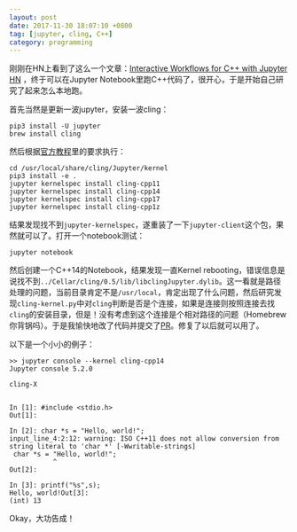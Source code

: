 ```yaml
---
layout: post
date: 2017-11-30 18:07:10 +0800
tag: [jupyter, cling, C++]
category: programming
---
```


刚刚在HN上看到了这么一个文章：[Interactive Workflows for C++ with Jupyter](https://blog.jupyter.org/interactive-workflows-for-c-with-jupyter-fe9b54227d92) [HN](https://news.ycombinator.com/item?id=15808809) ，终于可以在Jupyter Notebook里跑C++代码了，很开心，于是开始自己研究了起来怎么本地跑。

首先当然是更新一波jupyter，安装一波cling：

```shell
pip3 install -U jupyter
brew install cling
```

然后根据[官方教程](https://github.com/root-project/cling/tree/master/tools/Jupyter)里的要求执行：

```shell
cd /usr/local/share/cling/Jupyter/kernel
pip3 install -e .
jupyter kernelspec install cling-cpp11
jupyter kernelspec install cling-cpp14
jupyter kernelspec install cling-cpp17
jupyter kernelspec install cling-cpp1z
```

结果发现找不到`jupyter-kernelspec`，遂重装了一下`jupyter-client`这个包，果然就可以了。打开一个notebook测试：

```
jupyter notebook
```

然后创建一个C++14的Notebook，结果发现一直Kernel rebooting，错误信息是说找不到`../Cellar/cling/0.5/lib/libclingJupyter.dylib`。这一看就是路径处理的问题，当前目录肯定不是`/usr/local`，肯定出现了什么问题，然后研究发现`cling-kernel.py`中对`cling`判断是否是个连接，如果是连接则按照连接去找`cling`的安装目录，但是！没有考虑到这个连接是个相对路径的问题（Homebrew你背锅吗）。于是我愉快地改了代码并提交了[PR](https://github.com/root-project/cling/pull/198)。修复了以后就可以用了。

以下是一个小小的例子：
```shell
>> jupyter console --kernel cling-cpp14
Jupyter console 5.2.0

cling-X


In [1]: #include <stdio.h>
Out[1]:

In [2]: char *s = "Hello, world!";
input_line_4:2:12: warning: ISO C++11 does not allow conversion from string literal to 'char *' [-Wwritable-strings]
 char *s = "Hello, world!";
           ^
Out[2]:

In [3]: printf("%s",s);
Hello, world!Out[3]:
(int) 13

```

Okay，大功告成！
